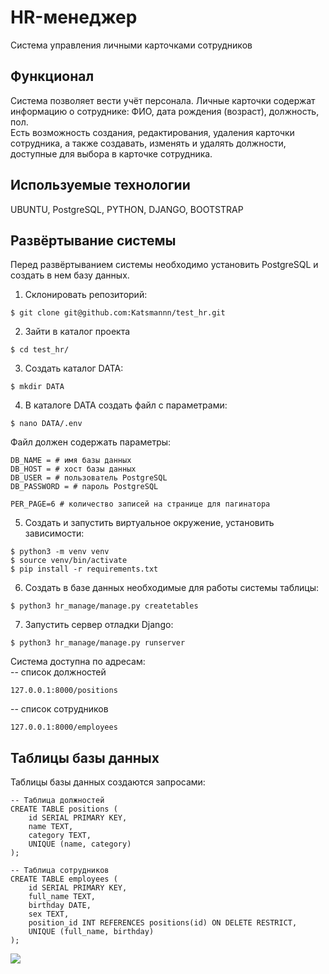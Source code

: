 # HR-менеджер
Система управления личными карточками сотрудников
## Функционал
Система позволяет вести учёт персонала. Личные карточки содержат информацию о сотруднике: ФИО, дата рождения (возраст), должность, пол.  
Есть возможность создания, редактирования, удаления карточки сотрудника, а также создавать, изменять и удалять должности, доступные для выбора в карточке сотрудника.
## Используемые технологии
UBUNTU, PostgreSQL, PYTHON, DJANGO, BOOTSTRAP
## Развёртывание системы
Перед развёртыванием системы необходимо установить PostgreSQL и создать в нем базу данных.
1. Склонировать репозиторий:
```
$ git clone git@github.com:Katsmannn/test_hr.git
```
2. Зайти в каталог проекта
```
$ cd test_hr/
```
3. Создать каталог DATA:
```
$ mkdir DATA
```
4. В каталоге DATA создать файл с параметрами:
```
$ nano DATA/.env
```
Файл должен содержать параметры:
```
DB_NAME = # имя базы данных
DB_HOST = # хост базы данных
DB_USER = # пользователь PostgreSQL
DB_PASSWORD = # пароль PostgreSQL

PER_PAGE=6 # количество записей на странице для пагинатора

```
5. Создать и запустить виртуальное окружение, установить зависимости:
```
$ python3 -m venv venv
$ source venv/bin/activate
$ pip install -r requirements.txt
```
6. Создать в базе данных необходимые для работы системы таблицы:
```
$ python3 hr_manage/manage.py createtables
```
7. Запустить сервер отладки Django:
```
$ python3 hr_manage/manage.py runserver
```
Система доступна по адресам:  
-- список должностей
```
127.0.0.1:8000/positions
```
-- список сотрудников 
```
127.0.0.1:8000/employees
```
## Таблицы базы данных
Таблицы базы данных создаются запросами:
```
-- Таблица должностей
CREATE TABLE positions (
    id SERIAL PRIMARY KEY,
    name TEXT,
    category TEXT,
    UNIQUE (name, category)
);

-- Таблица сотрудников
CREATE TABLE employees (
    id SERIAL PRIMARY KEY,
    full_name TEXT,
    birthday DATE,
    sex TEXT,
    position_id INT REFERENCES positions(id) ON DELETE RESTRICT,
    UNIQUE (full_name, birthday)
);
```
![](https://img.shields.io/github/languages/count/katsmannn/test_hr)
